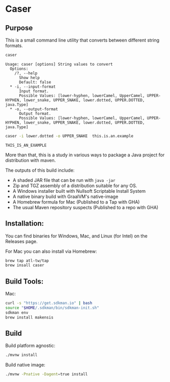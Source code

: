 Caser
=====

Purpose
-------

This is a small command line utility that converts between different string formats.

```bash 
caser
```
```
Usage: caser [options] String values to convert
  Options:
    /?, --help
      Show help
      Default: false
  * -i, --input-format
      Input format.
      Possible Values: [lower-hyphen, lowerCamel, UpperCamel, UPPER-HYPHEN, lower_snake, UPPER_SNAKE, lower.dotted, UPPER.DOTTED, java.Type]
  * -o, --output-format
      Output format.
      Possible Values: [lower-hyphen, lowerCamel, UpperCamel, UPPER-HYPHEN, lower_snake, UPPER_SNAKE, lower.dotted, UPPER.DOTTED, java.Type]

```

```bash
caser -i lower.dotted -o UPPER_SNAKE  this.is.an.example 
```
```
THIS_IS_AN_EXAMPLE
```

More than that, this is a study in various ways to package a Java project for distribution with maven.

The outputs of this build include:

 * A shaded JAR file that can be run with ``java -jar``
 * Zip and TGZ assembly of a distribution suitable for any OS.
 * A Windows installer built with Nullsoft Scriptable Install System
 * A native binary build with GraalVM's native-image
 * A Homebrew formula for Mac (Published to a Tap with GHA)
 * The usual Maven repository suspects (Published to a repo with GHA)


Installation:
-------------

You can find binaries for Windows, Mac, and Linux (for Intel) on the Releases page. 

For Mac you can also install via Homebrew:

```bash
brew tap atl-tw/tap
brew insall caser
```



Build Tools:
------------

Mac:

```bash
curl -s "https://get.sdkman.io" | bash
source "$HOME/.sdkman/bin/sdkman-init.sh"
sdkman env
brew install makensis 
```

Build
-----

Build platform agnostic:
```bash
./mvnw install
```

Build native image:
```bash
./mvnw -Pnative -Dagent=true install
```

